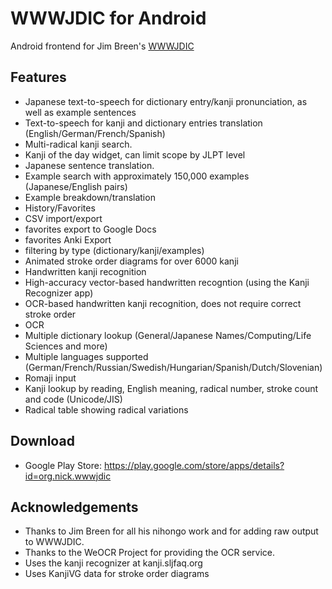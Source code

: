 # WWWJDIC for Android

Android frontend for Jim Breen's [WWWJDIC](http://wwwjdic.net)

## Features

* Japanese text-to-speech for dictionary entry/kanji pronunciation, as well as example sentences
* Text-to-speech for kanji and dictionary entries translation (English/German/French/Spanish)
* Multi-radical kanji search.
* Kanji of the day widget, can limit scope by JLPT level
* Japanese sentence translation.
* Example search with approximately 150,000 examples (Japanese/English pairs)
* Example breakdown/translation
* History/Favorites
 * CSV import/export
 * favorites export to Google Docs
 * favorites Anki Export
 * filtering by type (dictionary/kanji/examples)
* Animated stroke order diagrams for over 6000 kanji
* Handwritten kanji recognition
* High-accuracy vector-based handwritten recogntion (using the Kanji Recognizer app)
* OCR-based handwritten kanji recognition, does not require correct stroke order
* OCR
* Multiple dictionary lookup (General/Japanese Names/Computing/Life Sciences and more)
* Multiple languages supported (German/French/Russian/Swedish/Hungarian/Spanish/Dutch/Slovenian)
* Romaji input
* Kanji lookup by reading, English meaning, radical number, stroke count and code (Unicode/JIS)
* Radical table showing radical variations

## Download
 * Google Play Store: https://play.google.com/store/apps/details?id=org.nick.wwwjdic

## Acknowledgements

 * Thanks to Jim Breen for all his nihongo work and for adding raw output to WWWJDIC.
 * Thanks to the WeOCR Project for providing the OCR service.
 * Uses the kanji recognizer at kanji.sljfaq.org
 * Uses KanjiVG data for stroke order diagrams

